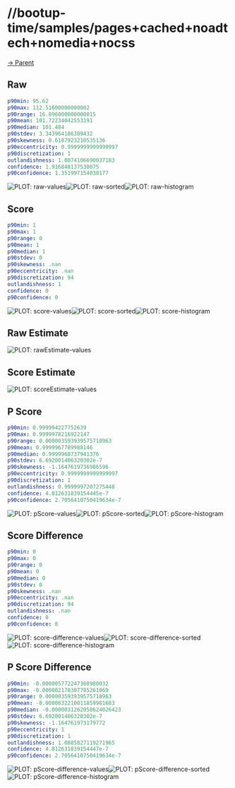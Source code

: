 
# //bootup-time/samples/pages+cached+noadtech+nomedia+nocss

[→ Parent](../..)


## Raw


```yaml
p90min: 95.62
p90max: 112.51600000000002
p90range: 16.896000000000015
p90mean: 101.72234042553191
p90median: 101.484
p90stdev: 3.343964186389432
p90skewness: 0.6187923218535136
p90eccentricity: 0.9999999999999997
p90discretization: 1
outlandishness: 1.0074106690037183
confidence: 1.916848137530075
p90confidence: 1.351997154038177

```

![PLOT: raw-values](./raw/values.svg)![PLOT: raw-sorted](./raw/sorted.svg)![PLOT: raw-histogram](./raw/histogram.svg)
## Score


```yaml
p90min: 1
p90max: 1
p90range: 0
p90mean: 1
p90median: 1
p90stdev: 0
p90skewness: .nan
p90eccentricity: .nan
p90discretization: 94
outlandishness: 1
confidence: 0
p90confidence: 0

```

![PLOT: score-values](./score/values.svg)![PLOT: score-sorted](./score/sorted.svg)![PLOT: score-histogram](./score/histogram.svg)
## Raw Estimate

![PLOT: rawEstimate-values](./rawEstimate/values.svg)
## Score Estimate

![PLOT: scoreEstimate-values](./scoreEstimate/values.svg)
## P Score


```yaml
p90min: 0.999994227752639
p90max: 0.9999978216922147
p90range: 0.000003593939575718963
p90mean: 0.9999967789988146
p90median: 0.9999968737941376
p90stdev: 6.692001406320302e-7
p90skewness: -1.1647619736986596
p90eccentricity: 0.9999999999999997
p90discretization: 1
outlandishness: 0.9999997207275448
confidence: 4.812631839154445e-7
p90confidence: 2.7056410750419634e-7

```

![PLOT: pScore-values](./pScore/values.svg)![PLOT: pScore-sorted](./pScore/sorted.svg)![PLOT: pScore-histogram](./pScore/histogram.svg)
## Score Difference


```yaml
p90min: 0
p90max: 0
p90range: 0
p90mean: 0
p90median: 0
p90stdev: 0
p90skewness: .nan
p90eccentricity: .nan
p90discretization: 94
outlandishness: .nan
confidence: 0
p90confidence: 0

```

![PLOT: score-difference-values](./score-difference/values.svg)![PLOT: score-difference-sorted](./score-difference/sorted.svg)![PLOT: score-difference-histogram](./score-difference/histogram.svg)
## P Score Difference


```yaml
p90min: -0.000005772247360980032
p90max: -0.000002178307785261069
p90range: 0.000003593939575718963
p90mean: -0.0000032210011859981683
p90median: -0.0000031262058624026423
p90stdev: 6.692001406320302e-7
p90skewness: -1.164761973179772
p90eccentricity: 1
p90discretization: 1
outlandishness: 1.0885827119271965
confidence: 4.812631839154447e-7
p90confidence: 2.7056410750419634e-7

```

![PLOT: pScore-difference-values](./pScore-difference/values.svg)![PLOT: pScore-difference-sorted](./pScore-difference/sorted.svg)![PLOT: pScore-difference-histogram](./pScore-difference/histogram.svg)